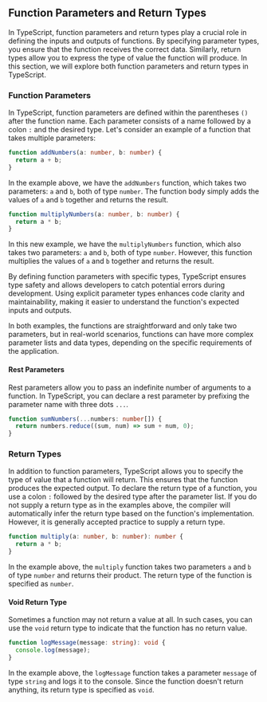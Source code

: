 ## Function Parameters and Return Types

In TypeScript, function parameters and return types play a crucial role in defining the inputs and outputs of functions. By specifying parameter types, you ensure that the function receives the correct data. Similarly, return types allow you to express the type of value the function will produce. In this section, we will explore both function parameters and return types in TypeScript.

### Function Parameters

In TypeScript, function parameters are defined within the parentheses `()` after the function name. Each parameter consists of a name followed by a colon `:` and the desired type. Let's consider an example of a function that takes multiple parameters:

```typescript
function addNumbers(a: number, b: number) {
  return a + b;
}
```

In the example above, we have the `addNumbers` function, which takes two parameters: `a` and `b`, both of type `number`. The function body simply adds the values of `a` and `b` together and returns the result.

```typescript
function multiplyNumbers(a: number, b: number) {
  return a * b;
}
```

In this new example, we have the `multiplyNumbers` function, which also takes two parameters: `a` and `b`, both of type `number`. However, this function multiplies the values of `a` and `b` together and returns the result.

By defining function parameters with specific types, TypeScript ensures type safety and allows developers to catch potential errors during development. Using explicit parameter types enhances code clarity and maintainability, making it easier to understand the function's expected inputs and outputs.

In both examples, the functions are straightforward and only take two parameters, but in real-world scenarios, functions can have more complex parameter lists and data types, depending on the specific requirements of the application.

#### Rest Parameters

Rest parameters allow you to pass an indefinite number of arguments to a function. In TypeScript, you can declare a rest parameter by prefixing the parameter name with three dots `...`.

```typescript
function sumNumbers(...numbers: number[]) {
  return numbers.reduce((sum, num) => sum + num, 0);
}
```

### Return Types

In addition to function parameters, TypeScript allows you to specify the type of value that a function will return. This ensures that the function produces the expected output. To declare the return type of a function, you use a colon `:` followed by the desired type after the parameter list. If you do not supply a return type as in the examples above, the compiler will automatically infer the return type based on the function's implementation. However, it is generally accepted practice to supply a return type.

```typescript
function multiply(a: number, b: number): number {
  return a * b;
}
```

In the example above, the `multiply` function takes two parameters `a` and `b` of type `number` and returns their product. The return type of the function is specified as `number`.

#### Void Return Type

Sometimes a function may not return a value at all. In such cases, you can use the `void` return type to indicate that the function has no return value.

```typescript
function logMessage(message: string): void {
  console.log(message);
}
```

In the example above, the `logMessage` function takes a parameter `message` of type `string` and logs it to the console. Since the function doesn't return anything, its return type is specified as `void`.